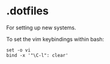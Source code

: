 # .dotfiles

For setting up new systems.

To set the vim keybindings within bash:
```
set -o vi
bind -x '"\C-l": clear'
```
